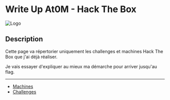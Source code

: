 # Write Up At0M - Hack The Box

![Logo](https://marc-emmanuel9.github.io/Hack%20The%20Box/Ressources/htb.jpg)

## Description

Cette page va répertorier uniquement les challenges et machines Hack The Box que j'ai déjà réaliser.

Je vais essayer d'expliquer au mieux ma démarche pour arriver jusqu'au flag.

-------------
* [Machines](https://marc-emmanuel9.github.io/Hack%20The%20Box/Machines/)
* [Challenges](https://marc-emmanuel9.github.io/Hack%20The%20Box/Challenges/)